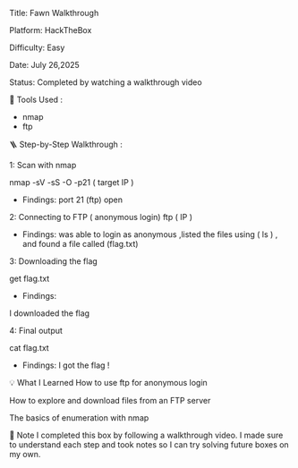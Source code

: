 Title: Fawn Walkthrough

Platform: HackTheBox

Difficulty: Easy

Date: July 26,2025

Status: Completed by watching a walkthrough video



🧰 Tools Used :
* nmap
* ftp
 

🪜 Step-by-Step Walkthrough :

1: Scan with nmap 

nmap -sV -sS -O -p21 ( target IP ) 

* Findings: 
port 21 (ftp) open



2: Connecting to FTP ( anonymous login) 
ftp ( IP ) 

* Findings: 
was able to login as anonymous ,listed the files using ( ls ) , and found a file called (flag.txt)



3: Downloading the flag 

get flag.txt

* Findings:

I downloaded the flag



4: Final output 

cat flag.txt

* Findings:
I got the flag ! 


💡 What I Learned
How to use ftp for anonymous login

How to explore and download files from an FTP server

The basics of enumeration with nmap


🧠 Note
I completed this box by following a walkthrough video.
I made sure to understand each step and took notes so I can try solving future boxes on my own.




